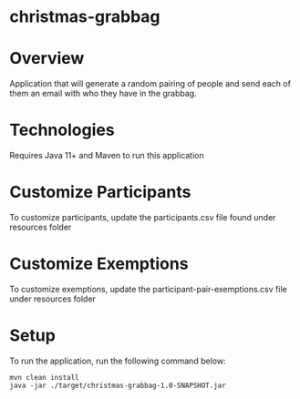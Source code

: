 # christmas-grabbag

# Overview
Application that will generate a random pairing of people and send each of them an email with who they have in the grabbag.

# Technologies
Requires Java 11+ and Maven to run this application

# Customize Participants
To customize participants, update the participants.csv file found under resources folder

# Customize Exemptions
To customize exemptions, update the participant-pair-exemptions.csv file under resources folder

# Setup
To run the application, run the following command below:

```
mvn clean install
java -jar ./target/christmas-grabbag-1.0-SNAPSHOT.jar
```


